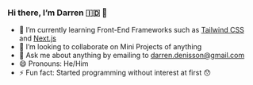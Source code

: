 ### Hi there, I’m Darren 🇮🇩 👋

- 🌱 I’m currently learning Front-End Frameworks such as [Tailwind CSS](https://tailwindcss.com/) and [Next.js](https://nextjs.org/)
- 👯 I’m looking to collaborate on Mini Projects of anything
- 💬 Ask me about anything by emailing to [darren.denisson@gmail.com](mailto:darren.denisson@gmail.com)
- 😄 Pronouns: He/Him
- ⚡ Fun fact: Started programming without interest at first 😯

<!--
**dc-darren/dc-darren** is a ✨ _special_ ✨ repository because its `README.md` (this file) appears on your GitHub profile.

Here are some ideas to get you started:

- 🔭 I’m currently working on ...
- 🌱 I’m currently learning ...
- 👯 I’m looking to collaborate on ...
- 🤔 I’m looking for help with ...
- 💬 Ask me about ...
- 📫 How to reach me: ...
- 😄 Pronouns: ...
- ⚡ Fun fact: ...
-->
